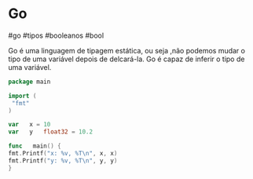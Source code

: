 # Go
#go #tipos #booleanos #bool

Go é uma linguagem de tipagem estática, ou seja ,não podemos mudar o tipo de uma variável depois de delcará-la.
Go é capaz de inferir o tipo de uma variável.

```go
package main

import (
 "fmt"
)

var   x = 10
var   y   float32 = 10.2

func   main() {
fmt.Printf("x: %v, %T\n", x, x)
fmt.Printf("y: %v, %T\n", y, y)
}
```
